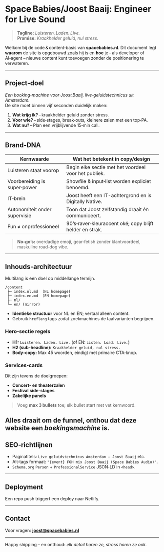 # Space Babies/Joost Baaij: Engineer for Live Sound

> **Tagline:** *Luisteren. Laden. Live.*  
> **Promise:** *Kraakhelder geluid, nul stress.*

Welkom bij de code & content‑basis van **spacebabies.nl**. Dit document legt **waarom** de site is opgebouwd zoals hij is en **hoe** je – als developer of AI‑agent – nieuwe content kunt toevoegen zonder de positionering te verwateren.

---

## Project‑doel

*Een booking‑machine voor Joost Baaij, live‑geluidstechnicus uit Amsterdam.*  
De site moet binnen vijf seconden duidelijk maken:

1. **Wat krijg ik?** – kraakhelder geluid zonder stress.  
2. **Voor wie?** – side‑stages, break‑outs, kleinere zalen met een top‑PA.  
3. **Wat nu?** – Plan een vrijblijvende 15‑min call.

---

## Brand‑DNA

| Kernwaarde                | Wat het betekent in copy/design                         |
|---------------------------|----------------------------------------------------------|
| Luisteren staat voorop    | Begin elke sectie met het voordeel voor het publiek.     |
| Voorbereiding is super‑power | Showfile & input‑list worden expliciet benoemd.         |
| IT‑brein                  | Joost heeft een IT-achtergrond en is Digitally Native.    |
| Autonomiteit onder supervisie | Toon dat Joost zelfstandig draait én communiceert.    |
| Fun ≠ onprofessioneel     | 90’s‑raver‑kleuraccent oké; copy blijft helder en strak. |

> **No‑go’s:** overdadige emoji, gear‑fetish zonder klantvoordeel, maskuline road‑dog vibe.

---

## Inhouds‑architectuur

Multilang is een doel op middellange termijn.

```
/content
 ├─ index.nl.md  (NL homepage)
 ├─ index.en.md  (EN homepage)
 ├─ nl/
 └─ en/ (mirror)
```

* **Identieke structuur** voor NL en EN; vertaal alleen content.
* Gebruik `hreflang` tags zodat zoekmachines de taalvarianten begrijpen.

### Hero‑sectie regels
* **H1:** `Luisteren. Laden. Live.` (of EN: `Listen. Load. Live.`)
* **H2 (sub‑headline):** `Kraakhelder geluid, nul stress.`
* **Body‑copy:** Max 45 woorden, eindigt met primaire CTA‑knop.

### Services‑cards
Dit zijn tevens de doelgroepen:

* **Concert- en theaterzalen**
* **Festival side-stages**
* **Zakelijke panels**

> Voeg **max 3 bullets** toe; elk bullet start met vet kernwoord.

Alles draait om de funnel, onthou dat deze website een _boekingsmachine_ is.
---

## SEO‑richtlijnen

* Paginatitels: `Live geluidstechnicus Amsterdam – Joost Baaij` etc.  
* Alt‑tags formaat: `"{event} FOH mix Joost Baaij (Space Babies Audio)"`.  
* `Schema.org` `Person` + `ProfessionalService` JSON‑LD in `<head>`.

---

## Deployment

Een repo push triggert een deploy naar Netlify.

---

## Contact

Voor vragen: **joost@spacebabies.nl**  

---

Happy shipping – en onthoud: *elk detail horen ze, stress horen ze ook.*

